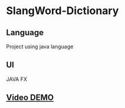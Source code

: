 # SlangWord-Dictionary
## Language
Project using java language
## UI
JAVA FX
## [Video DEMO](https://www.youtube.com/watch?v=DTrabEYBihM)
